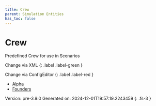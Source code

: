 ```yaml
---
title: Crew
parent: Simulation Entities
has_toc: false
---
```

# Crew
Predefined Crew for use in Scenarios

Change via XML
{: .label .label-green }

Change via ConfigEditor
{: .label .label-red }


- [Alpha](../crew/alpha.html)
- [Founders](../crew/founders.html)

Version: pre-3.9.0 Generated on: 2024-12-01T19:57:19.2243459
{: .fs-3 }
